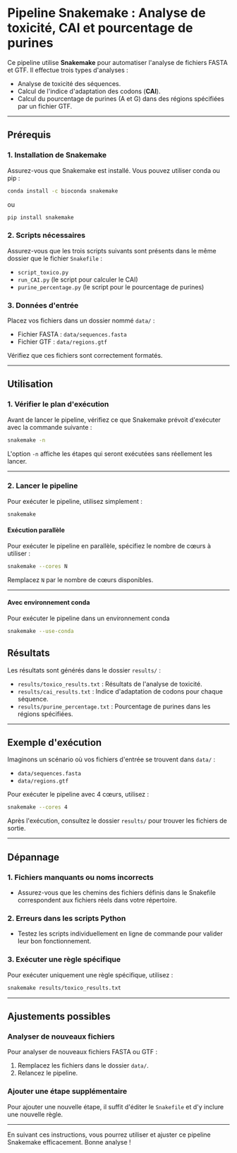 # Pipeline Snakemake : Analyse de toxicité, CAI et pourcentage de purines

Ce pipeline utilise **Snakemake** pour automatiser l'analyse de fichiers FASTA et GTF. Il effectue trois types d'analyses :
- Analyse de toxicité des séquences.
- Calcul de l'indice d'adaptation des codons (**CAI**).
- Calcul du pourcentage de purines (A et G) dans des régions spécifiées par un fichier GTF.

---

## Prérequis

### **1. Installation de Snakemake**
Assurez-vous que Snakemake est installé. Vous pouvez utiliser conda ou pip :
```bash
conda install -c bioconda snakemake
```
ou
```bash
pip install snakemake
```

### **2. Scripts nécessaires**
Assurez-vous que les trois scripts suivants sont présents dans le même dossier que le fichier `Snakefile` :
- `script_toxico.py`
- `run_CAI.py` (le script pour calculer le CAI)
- `purine_percentage.py` (le script pour le pourcentage de purines)

### **3. Données d'entrée**
Placez vos fichiers dans un dossier nommé `data/` :
- Fichier FASTA : `data/sequences.fasta`
- Fichier GTF : `data/regions.gtf`

Vérifiez que ces fichiers sont correctement formatés.

---

## Utilisation

### **1. Vérifier le plan d'exécution**
Avant de lancer le pipeline, vérifiez ce que Snakemake prévoit d'exécuter avec la commande suivante :
```bash
snakemake -n
```
L'option `-n` affiche les étapes qui seront exécutées sans réellement les lancer.

---

### **2. Lancer le pipeline**
Pour exécuter le pipeline, utilisez simplement :
```bash
snakemake
```

#### Exécution parallèle
Pour exécuter le pipeline en parallèle, spécifiez le nombre de cœurs à utiliser :
```bash
snakemake --cores N
```
Remplacez `N` par le nombre de cœurs disponibles.

---

#### Avec environnement conda
Pour exécuter le pipeline dans un environnement conda
```bash
snakemake --use-conda
```



## Résultats

Les résultats sont générés dans le dossier `results/` :
- `results/toxico_results.txt` : Résultats de l'analyse de toxicité.
- `results/cai_results.txt` : Indice d'adaptation de codons pour chaque séquence.
- `results/purine_percentage.txt` : Pourcentage de purines dans les régions spécifiées.

---

## Exemple d'exécution

Imaginons un scénario où vos fichiers d'entrée se trouvent dans `data/` :
- `data/sequences.fasta`
- `data/regions.gtf`

Pour exécuter le pipeline avec 4 cœurs, utilisez :
```bash
snakemake --cores 4
```
Après l'exécution, consultez le dossier `results/` pour trouver les fichiers de sortie.

---

## Dépannage

### **1. Fichiers manquants ou noms incorrects**
- Assurez-vous que les chemins des fichiers définis dans le Snakefile correspondent aux fichiers réels dans votre répertoire.

### **2. Erreurs dans les scripts Python**
- Testez les scripts individuellement en ligne de commande pour valider leur bon fonctionnement.

### **3. Exécuter une règle spécifique**
Pour exécuter uniquement une règle spécifique, utilisez :
```bash
snakemake results/toxico_results.txt
```

---

## Ajustements possibles

### **Analyser de nouveaux fichiers**
Pour analyser de nouveaux fichiers FASTA ou GTF :
1. Remplacez les fichiers dans le dossier `data/`.
2. Relancez le pipeline.

### **Ajouter une étape supplémentaire**
Pour ajouter une nouvelle étape, il suffit d'éditer le `Snakefile` et d'y inclure une nouvelle règle.

---

En suivant ces instructions, vous pourrez utiliser et ajuster ce pipeline Snakemake efficacement. Bonne analyse !
